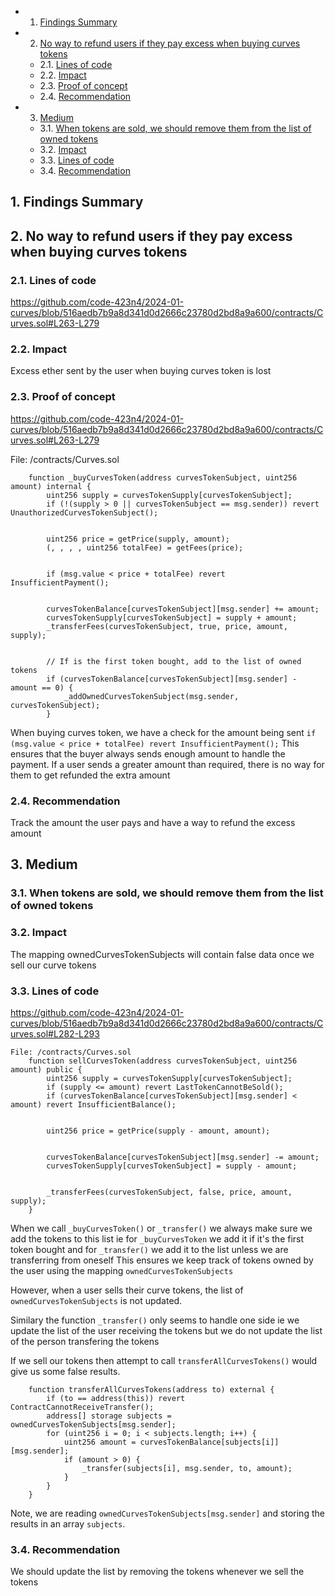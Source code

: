 <!-- vscode-markdown-toc -->

- 1. [Findings Summary](#FindingsSummary)
- 2. [No way to refund users if they pay excess when buying curves tokens](#Nowaytorefundusersiftheypayexcesswhenbuyingcurvestokens)
  - 2.1. [Lines of code](#Linesofcode)
  - 2.2. [Impact](#Impact)
  - 2.3. [Proof of concept](#Proofofconcept)
  - 2.4. [Recommendation](#Recommendation)
- 3. [Medium](#Medium)
  - 3.1. [When tokens are sold, we should remove them from the list of owned tokens](#Whentokensaresoldweshouldremovethemfromthelistofownedtokens)
  - 3.2. [Impact](#Impact-1)
  - 3.3. [Lines of code](#Linesofcode-1)
  - 3.4. [Recommendation](#Recommendation-1)

<!-- vscode-markdown-toc-config
	numbering=true
	autoSave=true
	/vscode-markdown-toc-config -->
<!-- /vscode-markdown-toc -->

## 1. <a name='FindingsSummary'></a>Findings Summary

## 2. <a name='Nowaytorefundusersiftheypayexcesswhenbuyingcurvestokens'></a>No way to refund users if they pay excess when buying curves tokens

### 2.1. <a name='Linesofcode'></a>Lines of code

https://github.com/code-423n4/2024-01-curves/blob/516aedb7b9a8d341d0d2666c23780d2bd8a9a600/contracts/Curves.sol#L263-L279

### 2.2. <a name='Impact'></a>Impact

Excess ether sent by the user when buying curves token is lost

### 2.3. <a name='Proofofconcept'></a>Proof of concept

https://github.com/code-423n4/2024-01-curves/blob/516aedb7b9a8d341d0d2666c23780d2bd8a9a600/contracts/Curves.sol#L263-L279

File: /contracts/Curves.sol

```solidity
    function _buyCurvesToken(address curvesTokenSubject, uint256 amount) internal {
        uint256 supply = curvesTokenSupply[curvesTokenSubject];
        if (!(supply > 0 || curvesTokenSubject == msg.sender)) revert UnauthorizedCurvesTokenSubject();


        uint256 price = getPrice(supply, amount);
        (, , , , uint256 totalFee) = getFees(price);


        if (msg.value < price + totalFee) revert InsufficientPayment();


        curvesTokenBalance[curvesTokenSubject][msg.sender] += amount;
        curvesTokenSupply[curvesTokenSubject] = supply + amount;
        _transferFees(curvesTokenSubject, true, price, amount, supply);


        // If is the first token bought, add to the list of owned tokens
        if (curvesTokenBalance[curvesTokenSubject][msg.sender] - amount == 0) {
            _addOwnedCurvesTokenSubject(msg.sender, curvesTokenSubject);
        }
```

When buying curves token, we have a check for the amount being sent `if (msg.value < price + totalFee) revert InsufficientPayment();`
This ensures that the buyer always sends enough amount to handle the payment.
If a user sends a greater amount than required, there is no way for them to get refunded the extra amount

### 2.4. <a name='Recommendation'></a>Recommendation

Track the amount the user pays and have a way to refund the excess amount

## 3. <a name='Medium'></a>Medium

### 3.1. <a name='Whentokensaresoldweshouldremovethemfromthelistofownedtokens'></a>When tokens are sold, we should remove them from the list of owned tokens

### 3.2. <a name='Impact-1'></a>Impact

The mapping ownedCurvesTokenSubjects will contain false data once we sell our curve tokens

### 3.3. <a name='Linesofcode-1'></a>Lines of code

https://github.com/code-423n4/2024-01-curves/blob/516aedb7b9a8d341d0d2666c23780d2bd8a9a600/contracts/Curves.sol#L282-L293

```solidity
File: /contracts/Curves.sol
    function sellCurvesToken(address curvesTokenSubject, uint256 amount) public {
        uint256 supply = curvesTokenSupply[curvesTokenSubject];
        if (supply <= amount) revert LastTokenCannotBeSold();
        if (curvesTokenBalance[curvesTokenSubject][msg.sender] < amount) revert InsufficientBalance();


        uint256 price = getPrice(supply - amount, amount);


        curvesTokenBalance[curvesTokenSubject][msg.sender] -= amount;
        curvesTokenSupply[curvesTokenSubject] = supply - amount;


        _transferFees(curvesTokenSubject, false, price, amount, supply);
    }
```

When we call `_buyCurvesToken()` or `_transfer()` we always make sure we add the tokens to this list ie for `_buyCurvesToken` we add it if it's the first token bought and for `_transfer()` we add it to the list unless we are transferring from oneself
This ensures we keep track of tokens owned by the user using the mapping `ownedCurvesTokenSubjects`

However, when a user sells their curve tokens, the list of `ownedCurvesTokenSubjects` is not updated.

Similary the function `_transfer()` only seems to handle one side ie we update the list of the user receiving the tokens but we do not update the list of the person transfering the tokens

If we sell our tokens then attempt to call `transferAllCurvesTokens()` would give us some false results.

```solidity
    function transferAllCurvesTokens(address to) external {
        if (to == address(this)) revert ContractCannotReceiveTransfer();
        address[] storage subjects = ownedCurvesTokenSubjects[msg.sender];
        for (uint256 i = 0; i < subjects.length; i++) {
            uint256 amount = curvesTokenBalance[subjects[i]][msg.sender];
            if (amount > 0) {
                _transfer(subjects[i], msg.sender, to, amount);
            }
        }
    }
```

Note, we are reading `ownedCurvesTokenSubjects[msg.sender]` and storing the results in an array `subjects`.

### 3.4. <a name='Recommendation-1'></a>Recommendation

We should update the list by removing the tokens whenever we sell the tokens
